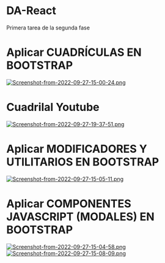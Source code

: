 # DA-React
Primera tarea de la segunda fase
# Aplicar CUADRÍCULAS EN BOOTSTRAP 
[![Screenshot-from-2022-09-27-15-00-24.png](https://i.postimg.cc/y887dpyr/Screenshot-from-2022-09-27-15-00-24.png)](https://postimg.cc/KRw6pNVn)
# Cuadrilal Youtube
[![Screenshot-from-2022-09-27-19-37-51.png](https://i.postimg.cc/FsYzD0p7/Screenshot-from-2022-09-27-19-37-51.png)](https://postimg.cc/56MftYZV)
# Aplicar MODIFICADORES Y UTILITARIOS EN BOOTSTRAP
[![Screenshot-from-2022-09-27-15-05-11.png](https://i.postimg.cc/k58M36cn/Screenshot-from-2022-09-27-15-05-11.png)](https://postimg.cc/GBLnvpVN)

# Aplicar COMPONENTES JAVASCRIPT (MODALES) EN BOOTSTRAP
[![Screenshot-from-2022-09-27-15-04-58.png](https://i.postimg.cc/Hkv8syXX/Screenshot-from-2022-09-27-15-04-58.png)](https://postimg.cc/68RpMTHp)
[![Screenshot-from-2022-09-27-15-08-09.png](https://i.postimg.cc/RFtzJj84/Screenshot-from-2022-09-27-15-08-09.png)](https://postimg.cc/LYmWr02b)
